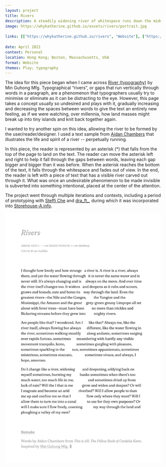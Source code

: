 ```yaml
---
layout: project
title: Rivers
description: A steadily widening river of whitespace runs down the middle of a text passage.
image: https://whykatherine.github.io/assets/rivers/portrait.jpg

links: [["https://whykatherine.github.io/rivers", "Website"], ["https://github.com/whykatherine/rivers", "GitHub"]]

date: April 2021
context: Personal
location: Hong Kong; Boston, Massachusetts, USA
format: Website
themes: Play; typography
---
```


The idea for this piece began when I came across [River (typography)](https://products.minguhongmfg.com/river-typography/) by Min Guhong Mfg. Typographical “rivers”, or gaps that run vertically through words in a paragraph, are a phenomenon that typographers usually try to minimise or eliminate as it can be distracting to the eye. However, this page takes a concept usually so undesired and plays with it, gradually increasing and decreasing the spaces between words to give the text an entirely new feeling, as if we were watching, over millennia, how land masses might break up into tiny islands and knit back together again.

I wanted to try another spin on this idea, allowing the river to be formed by the user/reader/designer. I used a text sample from [Aidan Chambers](https://www.goodreads.com/quotes/131149-i-thought-how-lovely-and-how-strange-a-river-is) that illustrates the life and spirit of a river&nbsp;--&nbsp;perpetually running.

In this piece, the reader is represented by an asterisk (*) that falls from the top of the page to land on the text. The reader can move the asterisk left and right to help it fall through the gaps between words, leaving each gap bigger and bigger than it was before. When the asterisk reaches the bottom of the text, it falls through the whitespace and fades out of view. In the end, the reader is left with a piece of text that has a visible river carved out through it. What was once an undesirable phenomenon to be made invisible is subverted into something intentional, placed at the center of the attention.

The project went through multiple iterations and contexts, including a period of prototyping with [Steffi Che](https://steffiche.com/tagged/home) and [dra_ft_](https://dra-ft.site/), during which it was incorporated into [Storehouse-A.info](/work/storehouse-a.info/).

<div class="gallery">
  <div><img src="/assets/rivers/portrait.jpg" alt="A mobile view of the rivers piece. A winding river carves through the middle of the piece, narrow at first then wider and wider."></div>
</div>